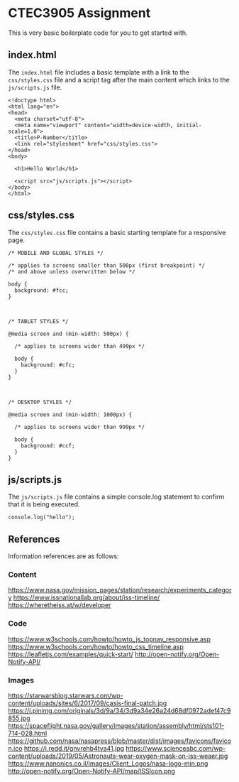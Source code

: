 # CTEC3905 Assignment

This is very basic boilerplate code for you to get started with.

## index.html

The `index.html` file includes a basic template with a link to the `css/styles.css` file and a script tag after the main content which links to the `js/scripts.js` file.

```
<!doctype html>
<html lang="en">
<head>
  <meta charset="utf-8">
  <meta name="viewport" content="width=device-width, initial-scale=1.0">
  <title>P-Number</title>
  <link rel="stylesheet" href="css/styles.css">
</head>
<body>
  
  <h1>Hello World</h1>

  <script src="js/scripts.js"></script>
</body>
</html>
```

## css/styles.css

The `css/styles.css` file contains a basic starting template for a responsive page.

```
/* MOBILE AND GLOBAL STYLES */

/* applies to screens smaller than 500px (first breakpoint) */
/* and above unless overwritten below */

body {
  background: #fcc;
} 



/* TABLET STYLES */

@media screen and (min-width: 500px) {

  /* applies to screens wider than 499px */
  
  body {
    background: #cfc;
  } 
}



/* DESKTOP STYLES */

@media screen and (min-width: 1000px) {

  /* applies to screens wider than 999px */

  body {
    background: #ccf;
  } 
}

```

## js/scripts.js

The `js/scripts.js` file contains a simple console.log statement to confirm that it is being executed.

```
console.log("hello");
```

## References

Information references are as follows:

### Content

https://www.nasa.gov/mission_pages/station/research/experiments_category
https://www.issnationallab.org/about/iss-timeline/
https://wheretheiss.at/w/developer

### Code

https://www.w3schools.com/howto/howto_js_topnav_responsive.asp
https://www.w3schools.com/howto/howto_css_timeline.asp
https://leafletjs.com/examples/quick-start/
http://open-notify.org/Open-Notify-API/

### Images

https://starwarsblog.starwars.com/wp-content/uploads/sites/6/2017/09/casis-final-patch.jpg
https://i.pinimg.com/originals/3d/9a/34/3d9a34e26a24d68df0972adef47c9855.jpg
https://spaceflight.nasa.gov/gallery/images/station/assembly/html/sts101-714-028.html
https://github.com/nasa/nasapress/blob/master/dist/images/favicons/favicon.ico
https://i.redd.it/gnvrehb4tva41.jpg
https://www.scienceabc.com/wp-content/uploads/2019/05/Astronauts-wear-oxygen-mask-on-iss-weaer.jpg
https://www.nanonics.co.il/images/Client_Logos/nasa-logo-min.png
http://open-notify.org/Open-Notify-API/map/ISSIcon.png
